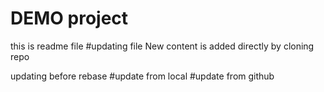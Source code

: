 # DEMO project

this is readme file
#updating file
New content is added directly by cloning repo

updating before rebase
#update from local
#update from github
